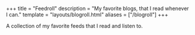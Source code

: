 +++
title = "Feedroll"
description = "My favorite blogs, that I read whenever I can."
template = "layouts/blogroll.html"
aliases = ["/blogroll"]
+++

A collection of my favorite feeds that I read and listen to.

